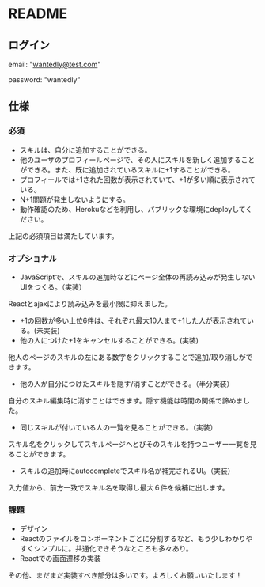 # README

## ログイン
email: "wantedly@test.com"

password: "wantedly"

## 仕様
### 必須
- スキルは、自分に追加することができる。
- 他のユーザのプロフィールページで、その人にスキルを新しく追加することができる。また、既に追加されているスキルに+1することができる。
- プロフィールでは+1された回数が表示されていて、+1が多い順に表示されている。
- N+1問題が発生しないようにする。
- 動作確認のため、Herokuなどを利用し、パブリックな環境にdeployしてください。

上記の必須項目は満たしています。
### オプショナル
- JavaScriptで、スキルの追加時などにページ全体の再読み込みが発生しないUIをつくる。（実装）

Reactとajaxにより読み込みを最小限に抑えました。
- +1の回数が多い上位6件は、それぞれ最大10人まで+1した人が表示されている。(未実装)
- 他の人につけた+1をキャンセルすることができる。(実装)

他人のページのスキルの左にある数字をクリックすることで追加/取り消しができます。
- 他の人が自分につけたスキルを隠す/消すことができる。（半分実装）

自分のスキル編集時に消すことはできます。隠す機能は時間の関係で諦めました。
- 同じスキルが付いている人の一覧を見ることができる。（実装）

スキル名をクリックしてスキルページへとびそのスキルを持つユーザー一覧を見ることができます。
- スキルの追加時にautocompleteでスキル名が補完されるUI。（実装）

入力値から、前方一致でスキル名を取得し最大６件を候補に出します。

### 課題
- デザイン
- Reactのファイルをコンポーネントごとに分割するなど、もう少しわかりやすくシンプルに。共通化できそうなところも多々あり。
- Reactでの画面遷移の実装

その他、まだまだ実装すべき部分は多いです。よろしくお願いいたします！
